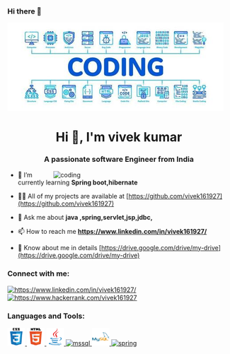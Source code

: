 ### Hi there 👋

<!--
**vivek161927/vivek161927** is a ✨ _special_ ✨ repository because its `README.md` (this file) appears on your GitHub profile.

Here are some ideas to get you started:

- 🔭 I’m currently working on ...
- 🌱 I’m currently learning ...
- 👯 I’m looking to collaborate on ...
- 🤔 I’m looking for help with ...
- 💬 Ask me about ...
- 📫 How to reach me: ...
- 😄 Pronouns: ...
- ⚡ Fun fact: ...
-->
![logo](https://github.com/vivek161927/vivek161927/blob/main/coding-system-minimal-infographic-banner-vector.jpg)
<h1 align="center">Hi 👋, I'm vivek kumar</h1>
<h3 align="center">A passionate software Engineer from India</h3>
<img align="right" alt="coding" width="400" src=" https://user-images.githubusercontent.com/55389276/140866485-8fb1c876-9a8f-4d6a-98dc-08c4981eaf70.gif">


- 🌱 I’m currently learning **Spring boot,hibernate**

- 👨‍💻 All of my projects are available at [https://github.com/vivek161927](https://github.com/vivek161927)

- 💬 Ask me about **java ,spring,servlet,jsp,jdbc,**

- 📫 How to reach me **https://www.linkedin.com/in/vivek161927/**

- 📄 Know about me in details [https://drive.google.com/drive/my-drive](https://drive.google.com/drive/my-drive)

<h3 align="left">Connect with me:</h3>
<p align="left">
<a href="https://linkedin.com/in/https://www.linkedin.com/in/vivek161927/" target="blank"><img align="center" src="https://raw.githubusercontent.com/rahuldkjain/github-profile-readme-generator/master/src/images/icons/Social/linked-in-alt.svg" alt="https://www.linkedin.com/in/vivek161927/" height="30" width="40" /></a>
<a href="https://www.hackerrank.com/https://www.hackerrank.com/vivek161927" target="blank"><img align="center" src="https://raw.githubusercontent.com/rahuldkjain/github-profile-readme-generator/master/src/images/icons/Social/hackerrank.svg" alt="https://www.hackerrank.com/vivek161927" height="30" width="40" /></a>
</p>

<h3 align="left">Languages and Tools:</h3>
<p align="left"> <a href="https://www.w3schools.com/css/" target="_blank" rel="noreferrer"> <img src="https://raw.githubusercontent.com/devicons/devicon/master/icons/css3/css3-original-wordmark.svg" alt="css3" width="40" height="40"/> </a> <a href="https://www.w3.org/html/" target="_blank" rel="noreferrer"> <img src="https://raw.githubusercontent.com/devicons/devicon/master/icons/html5/html5-original-wordmark.svg" alt="html5" width="40" height="40"/> </a> <a href="https://www.java.com" target="_blank" rel="noreferrer"> <img src="https://raw.githubusercontent.com/devicons/devicon/master/icons/java/java-original.svg" alt="java" width="40" height="40"/> </a> <a href="https://www.microsoft.com/en-us/sql-server" target="_blank" rel="noreferrer"> <img src="https://www.svgrepo.com/show/303229/microsoft-sql-server-logo.svg" alt="mssql" width="40" height="40"/> </a> <a href="https://www.mysql.com/" target="_blank" rel="noreferrer"> <img src="https://raw.githubusercontent.com/devicons/devicon/master/icons/mysql/mysql-original-wordmark.svg" alt="mysql" width="40" height="40"/> </a> <a href="https://spring.io/" target="_blank" rel="noreferrer"> <img src="https://www.vectorlogo.zone/logos/springio/springio-icon.svg" alt="spring" width="40" height="40"/> </a> </p>
